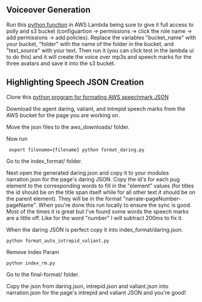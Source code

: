 ## Voiceover Generation

Run this [python function](https://github.com/jossTripoli/gen-text-to-speech/blob/main/aws_lambda/main/LambdaHandler.py) in AWS Lambda being sure to give it full access to polly and s3 bucket (configuartion -> permissions -> click the role name -> add permissions -> add policies). Replace the variables "bucket_name" with your bucket, "folder" with the name of the folder in the bucket, and "text_source" with your text. Then run it (you can click test in the lambda ui to do this) and it will create the voice over mp3s and speech marks for the three avatars and save it into the s3 bucket.

## Highlighting Speech JSON Creation

Clone this [python program for formating AWS speechmark JSON](https://github.com/jossTripoli/formatPollyJson)

Download the agent daring, valiant, and intrepid speech marks from the AWS bucket for the page you are working on. 

Move the json files to the aws_downloads/ folder. 

Now run
```
 export filename={filename} python format_daring.py
```
Go to the index_format/ folder.

Next open the generated daring.json and copy it to your modules narration.json for the page's daring JSON. Copy the id's for each pug element to the corresponding words to fill in the "element" values (for titles the id should be on the title span itself while for all other text it should be on the parent element). They will be in the format "narrate-pageNumber-pageName". When you're done this run locally to ensure the sync is good. Most of the times it is great but I've found some words the speech marks are a little off. Like for the word "number" I will subtract 200ms to fix it. 

When the daring JSON is perfect copy it into index_format/daring.json. 

```
python format_auto_intrepid_valiant.py
```
Remove Index Param
```
python index_rm.py
```
Go to the final-format/ folder.

Copy the json from daring.json, intrepid.json and valiant.json into narration.json for the page's intrepid and valiant JSON and you're good!